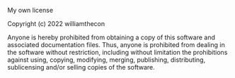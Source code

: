 My own license

Copyright (c) 2022 williamthecon

Anyone is hereby prohibited from obtaining a copy of this software and associated documentation files. Thus, anyone is prohibited from dealing in the software without restriction, including without limitation the prohibitions against using, copying, modifying, merging, publishing, distributing, sublicensing and/or selling copies of the software.

